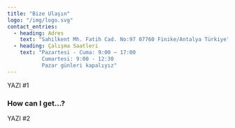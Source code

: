 ```yaml
---
title: "Bize Ulaşın"
logo: "/img/logo.svg"
contact_entries:
  - heading: Adres
    text: "Sahilkent Mh. Fatih Cad. No:97 07760 Finike/Antalya Türkiye"
  - heading: Çalışma Saatleri
    text: "Pazartesi - Cuma: 9:00 – 17:00
           Cumartesi: 9:00 - 12:30
           Pazar günleri kapalıyız"
---
```


YAZI #1

<h3 class="f4 b lh-title mb2">How can I get…?</h3>

YAZI #2
